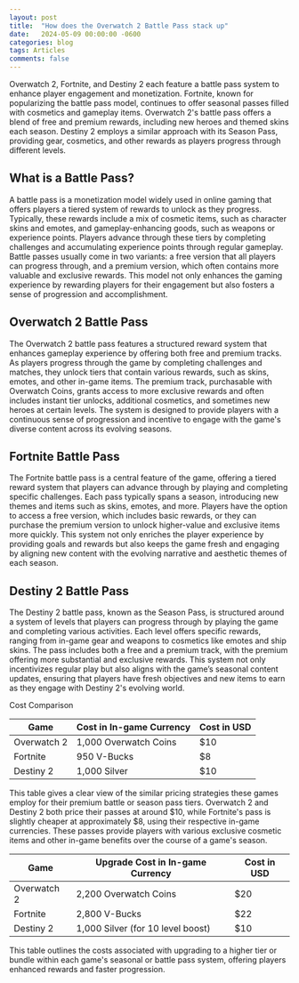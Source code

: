 ```yaml
---
layout: post
title:  "How does the Overwatch 2 Battle Pass stack up"
date:   2024-05-09 00:00:00 -0600
categories: blog
tags: Articles
comments: false
---
```


Overwatch 2, Fortnite, and Destiny 2 each feature a battle pass system to enhance player engagement and monetization. Fortnite, known for popularizing the battle pass model, continues to offer seasonal passes filled with cosmetics and gameplay items. Overwatch 2's battle pass offers a blend of free and premium rewards, including new heroes and themed skins each season. Destiny 2 employs a similar approach with its Season Pass, providing gear, cosmetics, and other rewards as players progress through different levels.

## What is a Battle Pass?

A battle pass is a monetization model widely used in online gaming that offers players a tiered system of rewards to unlock as they progress. Typically, these rewards include a mix of cosmetic items, such as character skins and emotes, and gameplay-enhancing goods, such as weapons or experience points. Players advance through these tiers by completing challenges and accumulating experience points through regular gameplay. Battle passes usually come in two variants: a free version that all players can progress through, and a premium version, which often contains more valuable and exclusive rewards. This model not only enhances the gaming experience by rewarding players for their engagement but also fosters a sense of progression and accomplishment.

## Overwatch 2 Battle Pass

The Overwatch 2 battle pass features a structured reward system that enhances gameplay experience by offering both free and premium tracks. As players progress through the game by completing challenges and matches, they unlock tiers that contain various rewards, such as skins, emotes, and other in-game items. The premium track, purchasable with Overwatch Coins, grants access to more exclusive rewards and often includes instant tier unlocks, additional cosmetics, and sometimes new heroes at certain levels. The system is designed to provide players with a continuous sense of progression and incentive to engage with the game's diverse content across its evolving seasons.

## Fortnite Battle Pass

The Fortnite battle pass is a central feature of the game, offering a tiered reward system that players can advance through by playing and completing specific challenges. Each pass typically spans a season, introducing new themes and items such as skins, emotes, and more. Players have the option to access a free version, which includes basic rewards, or they can purchase the premium version to unlock higher-value and exclusive items more quickly. This system not only enriches the player experience by providing goals and rewards but also keeps the game fresh and engaging by aligning new content with the evolving narrative and aesthetic themes of each season.

## Destiny 2 Battle Pass

The Destiny 2 battle pass, known as the Season Pass, is structured around a system of levels that players can progress through by playing the game and completing various activities. Each level offers specific rewards, ranging from in-game gear and weapons to cosmetics like emotes and ship skins. The pass includes both a free and a premium track, with the premium offering more substantial and exclusive rewards. This system not only incentivizes regular play but also aligns with the game’s seasonal content updates, ensuring that players have fresh objectives and new items to earn as they engage with Destiny 2's evolving world.

Cost Comparison

| Game           | Cost in In-game Currency | Cost in USD |
|----------------|--------------------------|-------------|
| Overwatch 2    | 1,000 Overwatch Coins    | $10         |
| Fortnite       | 950 V-Bucks              | $8          |
| Destiny 2      | 1,000 Silver             | $10         |

This table gives a clear view of the similar pricing strategies these games employ for their premium battle or season pass tiers. Overwatch 2 and Destiny 2 both price their passes at around $10, while Fortnite's pass is slightly cheaper at approximately $8, using their respective in-game currencies. These passes provide players with various exclusive cosmetic items and other in-game benefits over the course of a game's season.

| Game       | Upgrade Cost in In-game Currency | Cost in USD |
|------------|----------------------------------|-------------|
| Overwatch 2| 2,200 Overwatch Coins            | $20         |
| Fortnite   | 2,800 V-Bucks                    | $22         |
| Destiny 2  | 1,000 Silver (for 10 level boost)| $10         |

This table outlines the costs associated with upgrading to a higher tier or bundle within each game's seasonal or battle pass system, offering players enhanced rewards and faster progression.
